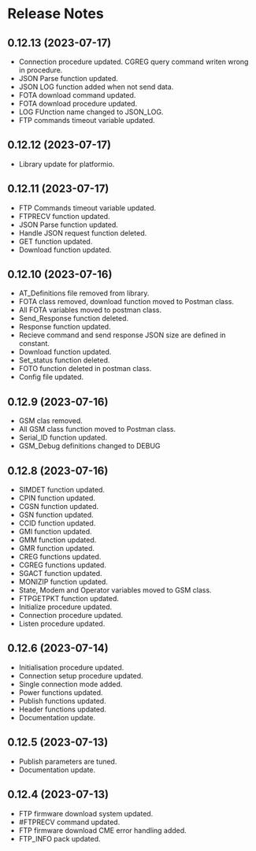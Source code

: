 # Release Notes

## 0.12.13 (2023-07-17)

* Connection procedure updated. CGREG query command writen wrong in procedure.
* JSON Parse function updated.
* JSON LOG function added when not send data.
* FOTA download command updated.
* FOTA download procedure updated.
* LOG FUnction name changed to JSON_LOG.
* FTP commands timeout variable updated.

## 0.12.12 (2023-07-17)

* Library update for platformio.

## 0.12.11 (2023-07-17)

* FTP Commands timeout variable updated.
* FTPRECV function updated.
* JSON Parse function updated.
* Handle JSON request function deleted.
* GET function updated.
* Download function updated.

## 0.12.10 (2023-07-16)

* AT_Definitions file removed from library.
* FOTA class removed, download function moved to Postman class.
* All FOTA variables moved to postman class.
* Send_Response function deleted.
* Response function updated.
* Recieve command and send response JSON size are defined in constant.
* Download function updated.
* Set_status function deleted.
* FOTO function deleted in postman class.
* Config file updated.

## 0.12.9 (2023-07-16)

* GSM clas removed.
* All GSM class function moved to Postman class.
* Serial_ID function updated.
* GSM_Debug definitions changed to DEBUG
## 0.12.8 (2023-07-16)

* SIMDET function updated.
* CPIN function updated.
* CGSN function updated.
* GSN function updated.
* CCID function updated.
* GMI function updated.
* GMM function updated.
* GMR function updated.
* CREG functions updated.
* CGREG functions updated.
* SGACT function updated.
* MONIZIP function updated.
* State, Modem and Operator variables moved to GSM class.
* FTPGETPKT function updated.
* Initialize procedure updated.
* Connection procedure updated.
* Listen procedure updated.

## 0.12.6 (2023-07-14)

* Initialisation procedure updated.
* Connection setup procedure updated.
* Single connection mode added.
* Power functions updated.
* Publish functions updated.
* Header functions updated.
* Documentation update.

## 0.12.5 (2023-07-13)

* Publish parameters are tuned.
* Documentation update.

## 0.12.4 (2023-07-13)

* FTP firmware download system updated. 
* #FTPRECV command updated.
* FTP firmware download CME error handling added.
* FTP_INFO pack updated.


